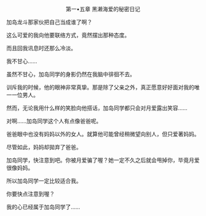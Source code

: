 <p align="center">第一•五章 黑濑海爱的秘密日记</p>

加岛龙斗那家伙把自己当成谁了啊？

这么可爱的我向他要联络方式，竟然摆出那种态度。

而且回我讯息时还那么冷淡。

我不甘心……

虽然不甘心，加岛同学的身影仍然在我脑中徘徊不去。

训斥我的时候，他的眼神非常真挚。那是除了父亲之外，真正愿意好好面对我的唯一一位男人。

然而，无论我用什么样的笑脸向他搭话，加岛同学都只会对月爱露出笑容……

对啊……加岛同学这个人有点像爸爸呢。

爸爸眼中也没有妈妈以外的女人。就算他可能曾经稍微望向别人，但只爱著妈妈。

尽管如此，妈妈却拋弃了爸爸。

加岛同学，快注意到吧。你被月爱骗了喔？她一定不久之后就会甩掉你，毕竟月爱很像妈妈。

所以加岛同学一定比较适合我。

你要快点注意到喔？

我的心已经属于加岛同学了……


